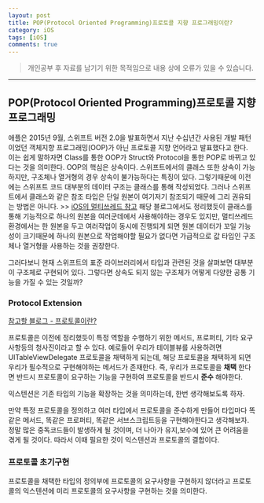 ```yaml
---
layout: post
title: POP(Protocol Oriented Programming)프로토콜 지향 프로그래밍이란?
category: iOS
tags: [iOS]
comments: true
---
```


> 개인공부 후 자료를 남기기 위한 목적임으로 내용 상에 오류가 있을 수 있습니다.     

<hr>

## POP(Protocol Oriented Programming)프로토콜 지향 프로그래밍

애플은 2015년 9월, 스위프트 버전 2.0을 발표하면서 지난 수십년간 사용된 개발 패턴이었던 객체지향 프로그래밍(OOP)가 아닌 프로토콜 지향 언어라고 발표했다고 한다. 이는 쉽게 말하자면 Class를 통한 OOP가 Struct와 Protocol을 통한 POP로 바뀌고 있다는 것을 의미한다. OOP의 핵심은 상속이다. 스위프트에서의 클래스 또한 상속이 가능하지만, 구조체나 열거형의 경우 상속이 불가능하다는 특징이 있다. 그렇기때문에 이전에는 스위프트 코드 대부분의 데이터 구조는 클래스를 통해 작성되었다. 그러나 스위프트에서 클래스와 같은 참조 타입은 단일 원본이 여기저기 참조되기 때문에 그리 권유되는 방법은 아니다. >> [iOS의 멀티쓰레드 참고](https://www.zehye.kr/ios/2020/04/02/12iOS_ios_swift_multithread/) 해당 블로그에서도 정리했듯이 클래스를 통해 기능적으로 하나의 원본을 여러군데에서 사용해야하는 경우도 있지만, 멀티쓰레드 환경에서는 한 원본을 두고 여러작업이 동시에 진행되게 되면 원본 데이터가 꼬일 가능성이 크기때문에 하나의 원본으로 작업해야할 필요가 없다면 가급적으로 값 타입인 구조체나 열거형을 사용하는 것을 권장한다.

그러다보니 현재 스위프트의 표준 라이브러리에서 타입과 관련된 것을 살펴보면 대부분이 구조체로 구현되어 있다. 그렇다면 상속도 되지 않는 구조체가 어떻게 다양한 공통 기능을 가질 수 있는 것일까?


### Protocol Extension

[참고할 블로그 - 프로토콜이란?](https://www.zehye.kr/swift/2020/01/16/16swift_grammer20/)

프로토콜은 이전에 정리했듯이 특정 역할을 수행하기 위한 메서드, 프로퍼티, 기타 요구사항등의 청사진이라고 할 수 있다. 예로들어 우리가 테이블뷰를 사용하려면 UITableViewDelegate 프로토콜을 채택하게 되는데, 해당 프로토콜을 채택하게 되면 우리가 필수적으로 구현해야하는 메서드가 존재한다. 즉, 우리가 프로토콜을 **채택** 한다면 반드시 프로토콜이 요구하는 기능을 구현하여 프로토콜을 반드시 **준수** 해야한다.

익스텐션은 기존 타입의 기능을 확장하는 것을 의미하는데, 한번 생각해보도록 하자.

만약 특정 프로토콜을 정의하고 여러 타입에서 프로토콜을 준수하게 만들어 타입마다 똑같은 메서드, 똑같은 프로퍼티, 똑같은 서브스크립트등을 구현해야한다고 생각해보자. 정말 많은 중독코드들이 발생하게 될 것이며, 더 나아가 유지,보수에 있어 큰 어려움을 겪게 될 것이다. 따라서 이때 필요한 것이 익스텐션과 프로토콜의 결합이다.


### 프로토콜 초기구현

프로토콜을 채택한 타입의 정의부에 프로토콜의 요구사항을 구현하지 않더라고 프로토콜의 익스텐션에 미리 프로토콜의 요구사항을 구현하는 것을 의미한다.
